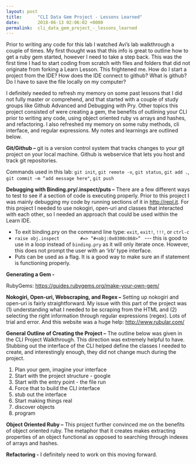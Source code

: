 ```yaml
---
layout: post
title:      "CLI Data Gem Project - Lessons Learned"
date:       2018-06-13 02:06:02 +0000
permalink:  cli_data_gem_project_-_lessons_learned
---
```



Prior to writing any code for this lab I watched Avi’s lab walkthrough a couple of times. My first thought was that this info is great to outline how to get a ruby gem started, however I need to take a step back. This was the first time I had to start coding from scratch with files and folders that did not originate from forking a Learn Lesson. This frightened me. How do I start a project from the IDE? How does the IDE connect to github? What is github? Do I have to save the file locally on my computer?

I definitely needed to refresh my memory on some past lessons that I did not fully master or comprehend, and that started with a couple of study groups like Github Advanced and Debugging with Pry. Other topics this project consisted of were creating a gem, the benefits of outlining your CLI prior to writing any code, using object oriented ruby vs arrays and hashes, and refactoring. I also refreshed my memory on some ruby methods, cli interface, and regular expressions. My notes and learnings are outlined below.

**Git/Github –**  git is a version control system that tracks changes to your git project on your local machine. Github is webservice that lets you host and track git repositories. 

Commands used in this lab: `git init`, `git remote -v`, `git status`, `git add .`, `git commit –m “add message here"`, `git push`

**Debugging with Binding.pry/.inspect/puts –** There are a few different ways to test to see if a section of code is executing properly. Prior to this project I was mainly debugging my code by running sections of it in http://repl.it. For this project I needed to use nokogiri, open-uri and classes that interacted with each other, so I needed an approach that could be used within the Learn IDE. 

* To exit binding.pry on the command line type: `exit`, `exit!`, `!!!`, or `ctrl-c`
* `raise obj.inspect        #=> “#<obj:0x0300c868>” `  --- this is good to use in a loop instead of `binding.pry` as it will only iterate once. However, this does not prompt the user with an ‘irb’ type interface. 
* Puts can be used as a flag. It is a good way to make sure an if statement is functioning properly.

**Generating a Gem -**

RubyGems: https://guides.rubygems.org/make-your-own-gem/

**Nokogiri, Open-uri, Webscraping, and Regex –** Setting up nokogiri and open-uri is fairly straightforward. My issue with this part of the project was (1) understanding what I needed to be scraping from the HTML and (2) selecting the right information through regular expressions (regex). Lots of trial and error. And this website was a huge help: http://www.rubular.com/

**General Outline of Creating the Project –** The outline below was given in the CLI Project Walkthrough. This direction was extremely helpful to have. Stubbing out the interface of the CLI helped define the classes I needed to create, and interestingly enough, they did not change much during the project.

1.	Plan your gem, imagine your interface
2.	Start with the project structure - google
3.	Start with the entry point - the file run
4.	Force that to build the CLI interface
5.	stub out the interface
6.	Start making things real
7.	discover objects
8.	program

**Object Oriented Ruby –** This project further convinced me on the benefits of object oriented ruby. The metaphor that it creates makes extracting properties of an object functional as opposed to searching through indexes of arrays and hashes.

**Refactoring -** I definitely need to work on this moving forward. 

